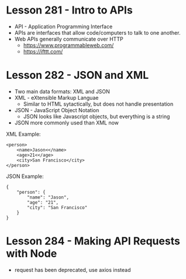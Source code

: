 # Lesson 281 - Intro to APIs
* API - Application Programming Interface
* APIs are interfaces that allow code/computers to talk to one another.
* Web APIs generally communicate over HTTP
	* https://www.programmableweb.com/
	* https://ifttt.com/
	
# Lesson 282 - JSON and XML
* Two main data formats: XML and JSON
* XML - eXtensible Markup Languae
	* Similar to HTML sytactically, but does not handle presentation
* JSON - JavaScript Object Notation
	* JSON looks like Javascript objects, but everything is a string
* JSON more commonly used than XML now 

XML Example:

	<person>
		<name>Jason<</name>
		<age>21<</age>
		<city>San Francisco</city>
	</person> 

JSON Example:

	{
		"person": {
			"name": "Jason",
			"age": "21",
			"city": "San Francisco"
		}
	}

# Lesson 284 - Making API Requests with Node
* request has been deprecated, use axios instead

